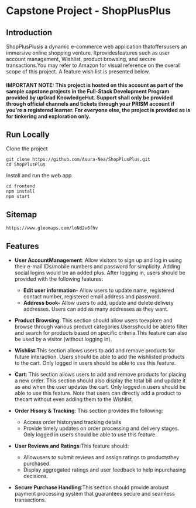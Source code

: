 # Capstone Project - ShopPlusPlus

## Introduction

ShopPlusPlusis a dynamic e-commerce web application thatoffersusers an immersive online shopping venture. Itprovidesfeatures such as user account management, Wishlist, product browsing, and secure transactions.You may refer to Amazon for visual reference on the overall scope of this project. A feature wish list is presented below.

#### IMPORTANT NOTE: This project is hosted on this account as part of the sample capstone projects in the Full-Stack Development Program provided by upGrad KnowledgeHut. Support shall only be provided through official channels and tickets through your PRISM account if you're a registered learner. For everyone else, the project is provided as is for tinkering and exploration only.

## Run Locally

Clone the project

```
git clone https://github.com/Asura-Nea/ShopPlusPlus.git
cd ShopPlusPlus
```

Install and run the web app

```
cd frontend
npm install
npm start
```

## Sitemap

```
https://www.gloomaps.com/loNd2v6fhv
```

## Features

- **User AccountManagement**: Allow visitors to sign up and log in using their e-mail IDs/mobile numbers and password for simplicity. Adding social logins would be an added plus. After logging in, users should be provided with the following features:

  - **Edit user information-** Allow users to update name, registered contact number, registered email address and password.
  - **Address book-** Allow users to add, update and delete delivery addresses. Users can add as many addresses as they want.

- **Product Browsing**: This section should allow users toexplore and browse through various product categories.Usersshould be ableto filter and search for products based on specific criteria.This feature can also be used by a visitor (without logging in).

- **Wishlist**:This section allows users to add and remove products for future interaction. Users should be able to add the wishlisted products to the cart. Only logged in users should be able to use this feature.

- **Cart**: This section allows users to add and remove products for placing a new order. This section should also display the total bill and update it as and when the user updates the cart. Only logged in users should be able to use this feature. Note that users can directly add a product to thecart without even adding them to the Wishlist.

- **Order Hisory & Tracking**: This section provides the following:

  - Access order historyand tracking details
  - Provide timely updates on order processing and delivery stages.
    Only logged in users should be able to use this feature.

- **User Reviews and Ratings**:This feature should:

  - Allowusers to submit reviews and assign ratings to productsthey purchased.
  - Display aggregated ratings and user feedback to help inpurchasing decisions.

- **Secure Purchase Handling**:This section should provide arobust payment processing system that guarantees secure and seamless transactions.
